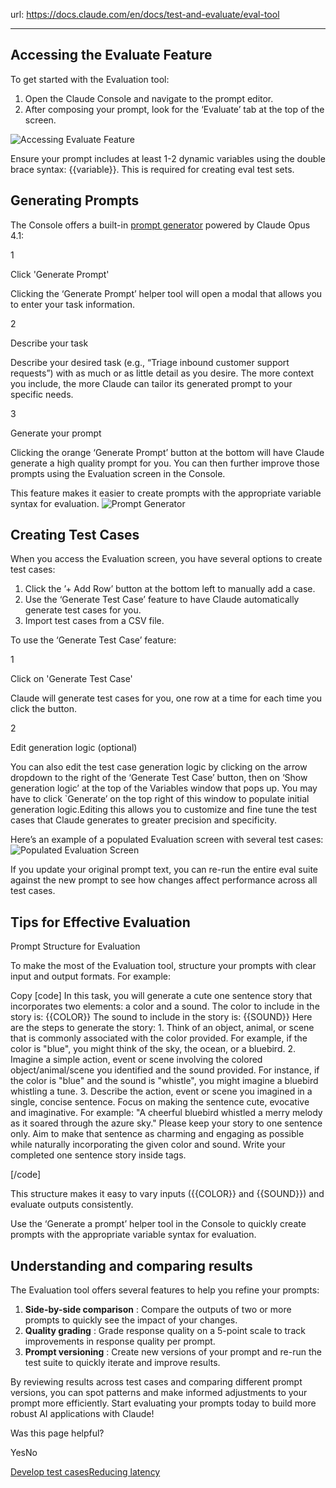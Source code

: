 url: https://docs.claude.com/en/docs/test-and-evaluate/eval-tool

---

## Accessing the Evaluate Feature

To get started with the Evaluation tool:

  1. Open the Claude Console and navigate to the prompt editor.
  2. After composing your prompt, look for the ‘Evaluate’ tab at the top of the screen.

![Accessing Evaluate Feature](https://mintcdn.com/anthropic-claude-docs/LF5WV0SNF6oudpT5/images/access_evaluate.png?fit=max&auto=format&n=LF5WV0SNF6oudpT5&q=85&s=663abe685548444261647cce0baefe9c)

Ensure your prompt includes at least 1-2 dynamic variables using the double brace syntax: \{\{variable\}\}. This is required for creating eval test sets.

## Generating Prompts

The Console offers a built-in [prompt generator](/en/docs/build-with-claude/prompt-engineering/prompt-generator) powered by Claude Opus 4.1:

1

Click 'Generate Prompt'

Clicking the ‘Generate Prompt’ helper tool will open a modal that allows you to enter your task information.

2

Describe your task

Describe your desired task \(e.g., “Triage inbound customer support requests”\) with as much or as little detail as you desire. The more context you include, the more Claude can tailor its generated prompt to your specific needs.

3

Generate your prompt

Clicking the orange ‘Generate Prompt’ button at the bottom will have Claude generate a high quality prompt for you. You can then further improve those prompts using the Evaluation screen in the Console.

This feature makes it easier to create prompts with the appropriate variable syntax for evaluation. ![Prompt Generator](https://mintcdn.com/anthropic-claude-docs/LF5WV0SNF6oudpT5/images/promptgenerator.png?fit=max&auto=format&n=LF5WV0SNF6oudpT5&q=85&s=65c7176d98dac6a07367adb03161b3ae)

## Creating Test Cases

When you access the Evaluation screen, you have several options to create test cases:

  1. Click the ’+ Add Row’ button at the bottom left to manually add a case.
  2. Use the ‘Generate Test Case’ feature to have Claude automatically generate test cases for you.
  3. Import test cases from a CSV file.

To use the ‘Generate Test Case’ feature:

1

Click on 'Generate Test Case'

Claude will generate test cases for you, one row at a time for each time you click the button.

2

Edit generation logic \(optional\)

You can also edit the test case generation logic by clicking on the arrow dropdown to the right of the ‘Generate Test Case’ button, then on ‘Show generation logic’ at the top of the Variables window that pops up. You may have to click \`Generate’ on the top right of this window to populate initial generation logic.Editing this allows you to customize and fine tune the test cases that Claude generates to greater precision and specificity.

Here’s an example of a populated Evaluation screen with several test cases: ![Populated Evaluation Screen](https://mintcdn.com/anthropic-claude-docs/LF5WV0SNF6oudpT5/images/eval_populated.png?fit=max&auto=format&n=LF5WV0SNF6oudpT5&q=85&s=aa5f378cd1fd8bee94acbb557476f690)

If you update your original prompt text, you can re-run the entire eval suite against the new prompt to see how changes affect performance across all test cases.

## Tips for Effective Evaluation

Prompt Structure for Evaluation

To make the most of the Evaluation tool, structure your prompts with clear input and output formats. For example:

Copy
[code]
    In this task, you will generate a cute one sentence story that incorporates two elements: a color and a sound.
    The color to include in the story is:
    <color>
    {{COLOR}}
    </color>
    The sound to include in the story is:
    <sound>
    {{SOUND}}
    </sound>
    Here are the steps to generate the story:
    1. Think of an object, animal, or scene that is commonly associated with the color provided. For example, if the color is "blue", you might think of the sky, the ocean, or a bluebird.
    2. Imagine a simple action, event or scene involving the colored object/animal/scene you identified and the sound provided. For instance, if the color is "blue" and the sound is "whistle", you might imagine a bluebird whistling a tune.
    3. Describe the action, event or scene you imagined in a single, concise sentence. Focus on making the sentence cute, evocative and imaginative. For example: "A cheerful bluebird whistled a merry melody as it soared through the azure sky."
    Please keep your story to one sentence only. Aim to make that sentence as charming and engaging as possible while naturally incorporating the given color and sound.
    Write your completed one sentence story inside <story> tags.

[/code]

This structure makes it easy to vary inputs \(\{\{COLOR\}\} and \{\{SOUND\}\}\) and evaluate outputs consistently.

Use the ‘Generate a prompt’ helper tool in the Console to quickly create prompts with the appropriate variable syntax for evaluation.

## Understanding and comparing results

The Evaluation tool offers several features to help you refine your prompts:

  1. **Side-by-side comparison** : Compare the outputs of two or more prompts to quickly see the impact of your changes.
  2. **Quality grading** : Grade response quality on a 5-point scale to track improvements in response quality per prompt.
  3. **Prompt versioning** : Create new versions of your prompt and re-run the test suite to quickly iterate and improve results.

By reviewing results across test cases and comparing different prompt versions, you can spot patterns and make informed adjustments to your prompt more efficiently. Start evaluating your prompts today to build more robust AI applications with Claude\!

Was this page helpful?

YesNo

[Develop test cases](/en/docs/test-and-evaluate/develop-tests)[Reducing latency](/en/docs/test-and-evaluate/strengthen-guardrails/reduce-latency)
